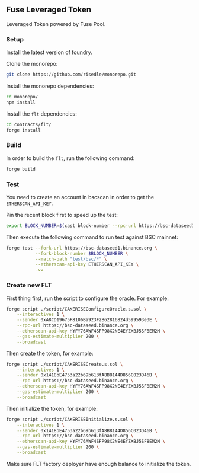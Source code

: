 ## Fuse Leveraged Token

Leveraged Token powered by Fuse Pool.

### Setup

Install the latest version of
[foundry](https://github.com/foundry-rs/foundry#installation).

Clone the monorepo:

```sh
git clone https://github.com/risedle/monorepo.git
```

Install the monorepo dependencies:

```sh
cd monorepo/
npm install
```

Install the `flt` dependencies:

```sh
cd contracts/flt/
forge install
```

### Build

In order to build the `flt`, run the following command:

```sh
forge build
```

### Test

You need to create an account in bscscan in order to get the
`ETHERSCAN_API_KEY`.

Pin the recent block first to speed up the test:

```sh
export BLOCK_NUMBER=$(cast block-number --rpc-url https://bsc-dataseed1.binance.org)
```

Then execute the following command to run test against BSC mainnet:

```sh
forge test --fork-url https://bsc-dataseed1.binance.org \
           --fork-block-number $BLOCK_NUMBER \
           --match-path "test/bsc/*" \
           --etherscan-api-key ETHERSCAN_API_KEY \
           -vv
```

### Create new FLT

First thing first, run the script to configure the oracle. For example:

```sh
forge script ./script/CAKERISEConfigureOracle.s.sol \
    --interactives 1 \
    --sender 0xA8CD19675F8106Ba923F2B62816824d599593e3E \
    --rpc-url https://bsc-dataseed.binance.org \
    --etherscan-api-key HYFY76AWF4SFP98X2NE4EYZXBJ5SF8EM2M \
    --gas-estimate-multiplier 200 \
    --broadcast
```

Then create the token, for example:

```sh
forge script ./script/CAKERISECreate.s.sol \
    --interactives 1 \
    --sender 0x1418bE4753a22b69b613fA8B8144D856C023D46B \
    --rpc-url https://bsc-dataseed.binance.org \
    --etherscan-api-key HYFY76AWF4SFP98X2NE4EYZXBJ5SF8EM2M \
    --gas-estimate-multiplier 200 \
    --broadcast
```

Then initialize the token, for example:

```sh
forge script ./script/CAKERISEInitialize.s.sol \
    --interactives 1 \
    --sender 0x1418bE4753a22b69b613fA8B8144D856C023D46B \
    --rpc-url https://bsc-dataseed.binance.org \
    --etherscan-api-key HYFY76AWF4SFP98X2NE4EYZXBJ5SF8EM2M \
    --gas-estimate-multiplier 200 \
    --broadcast
```

Make sure FLT factory deployer have enough balance to initialize the token.
